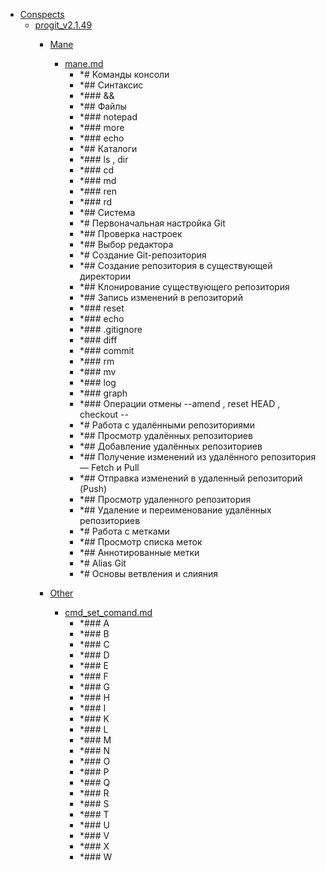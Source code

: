 - <a href = "F:\Node_projects\Node_Way\Education\src\Knowledge\Git\Conspects\cat.Conspects\dir.Conspects.md">Conspects</a>
    - <a href = "F:\Node_projects\Node_Way\Education\src\Knowledge\Git\Conspects\progit_v2.1.49\cat.progit_v2.1.49\dir.progit_v2.1.49.md">progit_v2.1.49</a>
        - <a href = "F:\Node_projects\Node_Way\Education\src\Knowledge\Git\Conspects\progit_v2.1.49\Mane\cat.Mane\dir.Mane.md">Mane</a>
            - <a href = "F:\Node_projects\Node_Way\Education\src\Knowledge\Git\Conspects\progit_v2.1.49\Mane\mane.md">mane.md</a>
                - *# Команды консоли
                - *## Синтаксис
                - *### &&
                - *## Файлы
                - *### notepad
                - *### more
                - *### echo
                - *## Каталоги
                - *### ls , dir
                - *### cd
                - *### md
                - *### ren
                - *### rd
                - *## Система
                - *# Первоначальная настройка Git
                - *## Проверка настроек
                - *## Выбор редактора
                - *# Создание Git-репозитория
                - *## Создание репозитория в существующей директории
                - *## Клонирование существующего репозитория
                - *## Запись изменений в репозиторий
                - *### reset 
                - *### echo
                - *### .gitignore
                - *### diff
                - *### commit
                - *### rm
                - *###  mv
                - *### log
                - *### graph
                - *### Операции отмены --amend , reset HEAD  , checkout -- 
                - *# Работа с удалёнными репозиториями
                - *## Просмотр удалённых репозиториев
                - *## Добавление удалённых репозиториев
                - *## Получение изменений из удалённого репозитория — Fetch и Pull
                - *## Отправка изменений в удаленный репозиторий (Push)
                - *## Просмотр удаленного репозитория
                - *## Удаление и переименование удалённых репозиториев
                - *# Работа с метками
                - *## Просмотр списка меток
                - *## Аннотированные метки
                - *# Alias Git
                - *# Основы ветвления и слияния
        
        - <a href = "F:\Node_projects\Node_Way\Education\src\Knowledge\Git\Conspects\progit_v2.1.49\Other\cat.Other\dir.Other.md">Other</a>
            - <a href = "F:\Node_projects\Node_Way\Education\src\Knowledge\Git\Conspects\progit_v2.1.49\Other\cmd_set_comand.md">cmd_set_comand.md</a>
                - *### A
                - *###  B
                - *###  C
                - *###  D
                - *###  E
                - *###  F
                - *###  G
                - *###  H
                - *###  I
                - *###  K
                - *###  L
                - *###  M
                - *###  N
                - *###  O
                - *###  P
                - *###  Q
                - *###  R
                - *###  S
                - *###  T
                - *### U
                - *###  V
                - *###  X
                - *###  W
        
    
